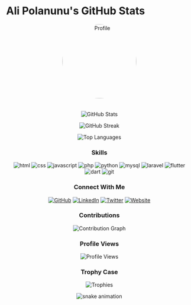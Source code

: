 # Ali Polanunu's GitHub Stats

<div align="center">

<img src="https://media.licdn.com/dms/image/v2/D5603AQGb0LvAycwMsA/profile-displayphoto-shrink_800_800/profile-displayphoto-shrink_800_800/0/1723907823614?e=1740614400&v=beta&t=4uWgNLPhL23nVl2Vy6uuvUcBJTii39NIqba4R3RLsRU" alt="Profile" width="200" height="200" style="border-radius: 50%; margin-bottom: 20px;">

![GitHub Stats](https://github-readme-stats.vercel.app/api?username=alii16&show_icons=true&theme=radical)

![GitHub Streak](https://github-readme-streak-stats.herokuapp.com/?user=alii16&theme=radical)

![Top Languages](https://github-readme-stats.vercel.app/api/top-langs/?username=alii16&layout=compact&theme=radical)

### Skills
![html](https://img.shields.io/badge/html-3b82f6?style=for-the-badge&logo=html&logoColor=white)
![css](https://img.shields.io/badge/css-3b82f6?style=for-the-badge&logo=css&logoColor=white)
![javascript](https://img.shields.io/badge/javascript-eab308?style=for-the-badge&logo=javascript&logoColor=white)
![php](https://img.shields.io/badge/php-eab308?style=for-the-badge&logo=php&logoColor=white)
![python](https://img.shields.io/badge/python-eab308?style=for-the-badge&logo=python&logoColor=white)
![mysql](https://img.shields.io/badge/mysql-eab308?style=for-the-badge&logo=mysql&logoColor=white)
![laravel](https://img.shields.io/badge/laravel-eab308?style=for-the-badge&logo=laravel&logoColor=white)
![flutter](https://img.shields.io/badge/flutter-22c55e?style=for-the-badge&logo=flutter&logoColor=white)
![dart](https://img.shields.io/badge/dart-22c55e?style=for-the-badge&logo=dart&logoColor=white)
![git](https://img.shields.io/badge/git-3b82f6?style=for-the-badge&logo=git&logoColor=white)

### Connect With Me
[![GitHub](https://img.shields.io/badge/GitHub-000000?style=for-the-badge&logo=GitHub&logoColor=white)](https://github.com/alii16)
[![LinkedIn](https://img.shields.io/badge/LinkedIn-0077B5?style=for-the-badge&logo=LinkedIn&logoColor=white)](https://linkedin.com/in/johndoe)
[![Twitter](https://img.shields.io/badge/Twitter-1DA1F2?style=for-the-badge&logo=Twitter&logoColor=white)](https://twitter.com/johndoe)
[![Website](https://img.shields.io/badge/Website-4CAF50?style=for-the-badge&logo=Google-Chrome&logoColor=white)](https://alii.mra.my.id)
### Contributions
![Contribution Graph](https://github-readme-activity-graph.vercel.app/graph?username=alii16&theme=react-dark)

### Profile Views
![Profile Views](https://komarev.com/ghpvc/?username=alii16&color=blueviolet)

### Trophy Case
![Trophies](https://github-profile-trophy.vercel.app/?username=alii16&theme=darkhub&row=1)

![snake animation](https://github.com/alii16/alii16/blob/output/github-contribution-grid-snake2.svg)

</div>
